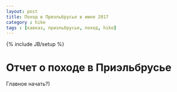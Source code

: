 ```yaml
---
layout: post
title: Поход в Приэльбрусье в июне 2017
category : hike
tags : [кавказ, приэльбрусье, поход, hike]
---
```

{% include JB/setup %}


# Отчет о походе в Приэльбрусье
Главное начать?)
